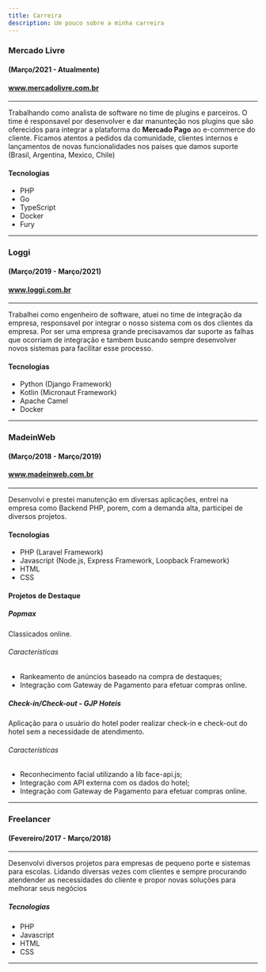 ```yaml
---
title: Carreira
description: Um pouco sobre a minha carreira
---
```

### Mercado Livre
#### (Março/2021 - Atualmente)
#### www.mercadolivre.com.br
***
Trabalhando como analista de software no time de plugins e parceiros. O time é responsavel por desenvolver e dar manunteção nos plugins que são oferecidos para integrar a plataforma do **Mercado Pago** ao e-commerce do cliente. Ficamos atentos a pedidos da comunidade, clientes internos e lançamentos de novas funcionalidades nos países que damos suporte (Brasil, Argentina, Mexico, Chile)
#### Tecnologias

 - PHP
 - Go
 - TypeScript
 - Docker
 - Fury
***
### Loggi
#### (Março/2019 - Março/2021)
#### www.loggi.com.br
***
Trabalhei como engenheiro de software, atuei no time de integração da empresa, responsavel por integrar o nosso sistema com os dos clientes da empresa. Por ser uma empresa grande precisavamos dar suporte as falhas que ocorriam de integração e tambem buscando sempre desenvolver novos sistemas para facilitar esse processo.

#### Tecnologias

 - Python (Django Framework)
 - Kotlin (Micronaut Framework)
 - Apache Camel
 - Docker
***
### MadeinWeb
#### (Março/2018 - Março/2019)
#### www.madeinweb.com.br
***
Desenvolvi e prestei manutenção em diversas aplicações, entrei na empresa como Backend PHP, porem, com a demanda alta, participei de diversos projetos.

#### Tecnologias
 - PHP (Laravel Framework)
 - Javascript (Node.js, Express Framework, Loopback Framework)
 - HTML 
 - CSS

#### Projetos de Destaque

##### Popmax
Classicados online.
###### Características
- Rankeamento de anúncios baseado na compra de destaques;
- Integração com Gateway de Pagamento para efetuar compras online.

##### Check-in/Check-out - GJP Hoteis
Aplicação para o usuário do hotel poder realizar check-in e check-out do hotel
sem a necessidade de atendimento.
###### Características
- Reconhecimento facial utilizando a lib face-api.js;
- Integração com API externa com os dados do hotel;
- Integração com Gateway de Pagamento para efetuar compras online.
***
### Freelancer 
#### (Fevereiro/2017 - Março/2018)
***
Desenvolvi diversos projetos para empresas de pequeno porte e sistemas para
escolas. Lidando diversas vezes com clientes e sempre procurando atendender as
necessidades do cliente e propor novas soluções para melhorar seus negócios

##### Tecnologias
- PHP
- Javascript
- HTML 
- CSS
***
